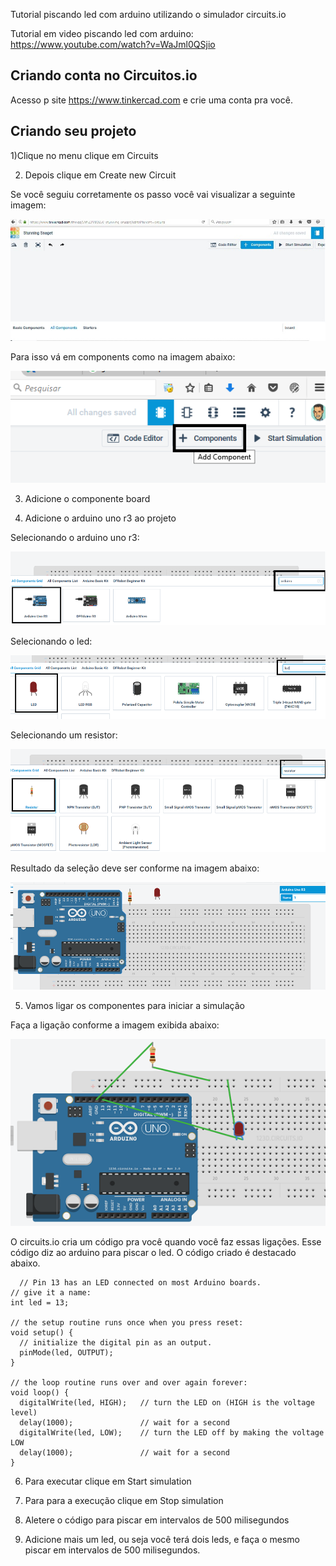 
Tutorial piscando led com arduino utilizando o simulador circuits.io

Tutorial em video piscando led com arduino:
https://www.youtube.com/watch?v=WaJml0QSjio


## Criando conta no Circuitos.io


Acesso p site  https://www.tinkercad.com e crie uma conta pra você.

## Criando seu projeto

1)Clique no menu clique em Circuits

2) Depois clique em Create new Circuit


Se você seguiu corretamente os passo você vai visualizar a seguinte imagem:

![alt text](https://github.com/felipefo/ids/blob/master/arduino/arduino_code/arduinoComCircuitsIO/piscandoLed/curcuits_io1.jpg)

Para isso vá em components como na imagem abaixo:
             
 ![alt text](https://github.com/felipefo/ids/blob/master/arduino/arduino_code/arduinoComCircuitsIO/piscandoLed/adicionar_componentes.png)
 

3) Adicione o componente board 

4) Adicione o arduino uno r3 ao projeto

 
 Selecionando o arduino uno r3:
 
 ![alt text](https://github.com/felipefo/ids/blob/master/arduino/arduino_code/arduinoComCircuitsIO/piscandoLed/selecionando_arduino.png)
 
 
 Selecionando o led:
 
 ![alt text](https://github.com/felipefo/ids/blob/master/arduino/arduino_code/arduinoComCircuitsIO/piscandoLed/selecionando_led.png)
 
 
 Selecionando um resistor:
 
 ![alt text](https://github.com/felipefo/ids/blob/master/arduino/arduino_code/arduinoComCircuitsIO/piscandoLed/selecionando_resistor.png)
 
 Resultado da seleção deve ser conforme na imagem abaixo:
 
 ![alt text](https://github.com/felipefo/ids/blob/master/arduino/arduino_code/arduinoComCircuitsIO/piscandoLed/resultado_selecao.png)
 
  
 5) Vamos ligar os componentes para iniciar a simulação
 
  Faça a ligação conforme a imagem exibida abaixo:
 
  
  ![alt text](https://github.com/felipefo/ids/blob/master/arduino/arduino_code/arduinoComCircuitsIO/piscandoLed/ligacao_piscando_led.png)
  
  O circuits.io cria um código pra você quando você faz essas ligações. Esse código diz ao arduino para piscar o led. 
  O código criado é destacado abaixo.
  
```
  // Pin 13 has an LED connected on most Arduino boards.
// give it a name:
int led = 13;

// the setup routine runs once when you press reset:
void setup() {
  // initialize the digital pin as an output.
  pinMode(led, OUTPUT);
}

// the loop routine runs over and over again forever:
void loop() {
  digitalWrite(led, HIGH);   // turn the LED on (HIGH is the voltage level)
  delay(1000);               // wait for a second
  digitalWrite(led, LOW);    // turn the LED off by making the voltage LOW
  delay(1000);               // wait for a second
}
 ```

6) Para executar clique em Start simulation

7) Para para a execução clique em Stop simulation

8) Aletere o código para piscar em intervalos de 500 milisegundos


9) Adicione mais um led, ou seja você terá dois leds, e faça o mesmo piscar em intervalos de 500 milisegundos.





